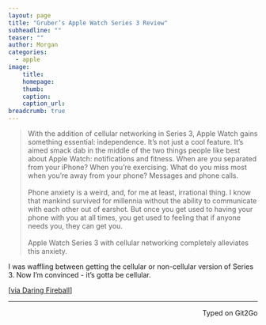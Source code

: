 ```yaml
---
layout: page
title: "Gruber’s Apple Watch Series 3 Review"
subheadline: ""
teaser: ""
author: Morgan
categories:
  - apple
image:
    title:
    homepage:
    thumb:
    caption:
    caption_url:
breadcrumb: true
---
```


> With the addition of cellular networking in Series 3, Apple Watch gains something essential: independence. It’s not just a cool feature. It’s aimed smack dab in the middle of the two things people like best about Apple Watch: notifications and fitness. When are you separated from your iPhone? When you’re exercising. What do you miss most when you’re away from your phone? Messages and phone calls.
<br><br>
Phone anxiety is a weird, and, for me at least, irrational thing. I know that mankind survived for millennia without the ability to communicate with each other out of earshot. But once you get used to having your phone with you at all times, you get used to feeling that if anyone needs you, they can get you.
<br><br>
Apple Watch Series 3 with cellular networking completely alleviates this anxiety.

I was waffling between getting the cellular or non-cellular version of Series 3. Now I’m convinced - it’s gotta be cellular. 

[[via Daring Fireball](https://daringfireball.net/2017/09/apple_watch_series_3)]

---
<p align="right">Typed on Git2Go</p>
